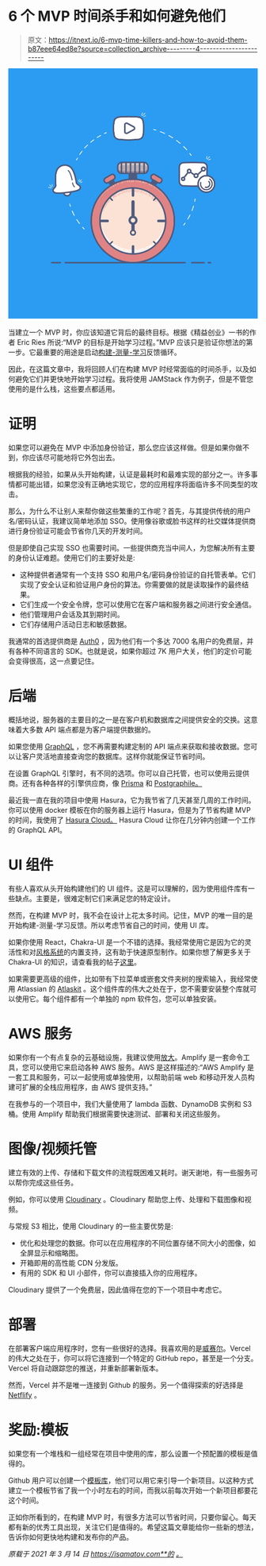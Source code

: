# 6 个 MVP 时间杀手和如何避免他们

> 原文：<https://itnext.io/6-mvp-time-killers-and-how-to-avoid-them-b87eee64ed8e?source=collection_archive---------4----------------------->

![](img/4464a27e1dec413460f4a8db80f0a93e.png)

当建立一个 MVP 时，你应该知道它背后的最终目标。根据《精益创业》一书的作者 Eric Ries 所说:“MVP 的目标是开始学习过程。”MVP 应该只是验证你想法的第一步。它最重要的用途是启动[构建-测量-学习](http://theleanstartup.com/principles)反馈循环。

因此，在这篇文章中，我将回顾人们在构建 MVP 时经常面临的时间杀手，以及如何避免它们并更快地开始学习过程。我将使用 JAMStack 作为例子，但是不管您使用的是什么栈，这些要点都适用。

# 证明

如果您可以避免在 MVP 中添加身份验证，那么您应该这样做。但是如果你做不到，你应该尽可能地将它外包出去。

根据我的经验，如果从头开始构建，认证是最耗时和最难实现的部分之一。许多事情都可能出错，如果您没有正确地实现它，您的应用程序将面临许多不同类型的攻击。

那么，为什么不让别人来帮你做这些繁重的工作呢？首先，与其提供传统的用户名/密码认证，我建议简单地添加 SSO。使用像谷歌或脸书这样的社交媒体提供商进行身份验证可能会节省你几天的开发时间。

但是即使自己实现 SSO 也需要时间。一些提供商充当中间人，为您解决所有主要的身份认证难题。使用它们的主要好处是:

*   这种提供者通常有一个支持 SSO 和用户名/密码身份验证的自托管表单。它们实现了安全认证和验证用户身份的算法。你需要做的就是读取操作的最终结果。
*   它们生成一个安全令牌，您可以使用它在客户端和服务器之间进行安全通信。
*   他们管理用户会话及其到期时间。
*   它们存储用户活动日志和敏感数据。

我通常的首选提供商是 [Auth0](https://auth0.com/) ，因为他们有一个多达 7000 名用户的免费层，并有各种不同语言的 SDK。也就是说，如果你超过 7K 用户大关，他们的定价可能会变得很高，这一点要记住。

# 后端

概括地说，服务器的主要目的之一是在客户机和数据库之间提供安全的交换。这意味着大多数 API 端点都是为客户端提供数据的。

如果您使用 [GraphQL](https://graphql.org/) ，您不再需要构建定制的 API 端点来获取和接收数据。您可以让客户灵活地直接查询您的数据库。这样你就能保证节省时间。

在设置 GraphQL 引擎时，有不同的选项。你可以自己托管，也可以使用云提供商。还有各种各样的引擎供应商，像 [Prisma](https://www.prisma.io/) 和 [Postgraphile。](https://www.graphile.org/postgraphile/)

最近我一直在我的项目中使用 Hasura，它为我节省了几天甚至几周的工作时间。你可以使用 docker 模板在你的服务器上运行 Hasura，但是为了节省构建 MVP 的时间，我使用了 [Hasura Cloud。](https://hasura.io/cloud/) Hasura Cloud 让你在几分钟内创建一个工作的 GraphQL API。

# UI 组件

有些人喜欢从头开始构建他们的 UI 组件。这是可以理解的，因为使用组件库有一些缺点。主要是，很难定制它们来满足您的特定设计。

然而，在构建 MVP 时，我不会在设计上花太多时间。记住，MVP 的唯一目的是开始构建-测量-学习反馈。所以考虑节省自己的时间，使用 UI 库。

如果你使用 React，Chakra-UI 是一个不错的选择。我经常使用它是因为它的灵活性和对[风格系统](https://styled-system.com/)的内置支持，这有助于快速原型制作。如果你想了解更多关于 Chakra-UI 的知识，请查看我的帖子[这里](https://isamatov.com/chakra-ui-react/)。

如果需要更高级的组件，比如带有下拉菜单或嵌套文件夹树的搜索输入，我经常使用 Atlassian 的 [Atlaskit](https://atlaskit.atlassian.com/) 。这个组件库的伟大之处在于，您不需要安装整个库就可以使用它。每个组件都有一个单独的 npm 软件包，您可以单独安装。

# AWS 服务

如果你有一个有点复杂的云基础设施，我建议使用[放大](https://aws.amazon.com/amplify/)。Amplify 是一套命令工具，您可以使用它来启动各种 AWS 服务。AWS 是这样描述的:“AWS Amplify 是一套工具和服务，可以一起使用或单独使用，以帮助前端 web 和移动开发人员构建可扩展的全栈应用程序，由 AWS 提供支持。”

在我参与的一个项目中，我们大量使用了 lambda 函数、DynamoDB 实例和 S3 桶。使用 Amplify 帮助我们根据需要快速测试、部署和关闭这些服务。

# 图像/视频托管

建立有效的上传、存储和下载文件的流程既困难又耗时。谢天谢地，有一些服务可以帮你完成这些任务。

例如，你可以使用 [Cloudinary](https://cloudinary.com/) 。Cloudinary 帮助您上传、处理和下载图像和视频。

与常规 S3 相比，使用 Cloudinary 的一些主要优势是:

*   优化和处理您的数据。你可以在应用程序的不同位置存储不同大小的图像，如全屏显示和缩略图。
*   开箱即用的高性能 CDN 分发版。
*   有用的 SDK 和 UI 小部件，你可以直接插入你的应用程序。

Cloudinary 提供了一个免费层，因此值得在您的下一个项目中考虑它。

# 部署

在部署客户端应用程序时，您有一些很好的选择。我喜欢用的是[威赛尔](https://vercel.com/)。Vercel 的伟大之处在于，你可以将它连接到一个特定的 GitHub repo，甚至是一个分支。Vercel 将自动跟踪您的推送，并重新部署新版本。

然而，Vercel 并不是唯一连接到 Github 的服务。另一个值得探索的好选择是 [Netflify](https://www.netlify.com/) 。

# 奖励:模板

如果您有一个堆栈和一组经常在项目中使用的库，那么设置一个预配置的模板是值得的。

Github 用户可以创建一个[模板库](https://docs.github.com/en/github/creating-cloning-and-archiving-repositories/creating-a-template-repository)，他们可以用它来引导一个新项目。以这种方式建立一个模板节省了我一个小时左右的时间，而我以前每次开始一个新项目都要花这个时间。

正如你所看到的，在构建 MVP 时，有很多方法可以节省时间，只要你留心。每天都有新的优秀工具出现，关注它们是值得的。希望这篇文章能给你一些新的想法，告诉你如何更快地构建和发布你的产品。

*原载于 2021 年 3 月 14 日 https://isamatov.com**的* [*。*](https://isamatov.com/time-killers-when-building-mvp-and-how-to-avoid-them/)